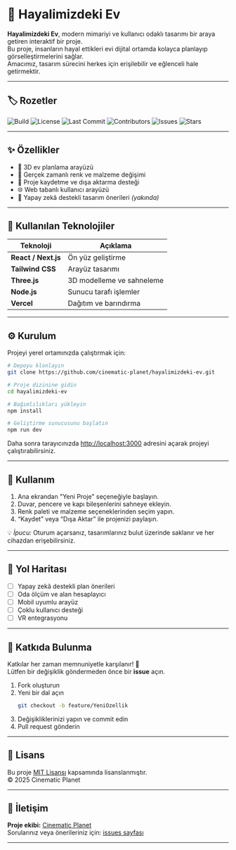 # 🏡 Hayalimizdeki Ev

**Hayalimizdeki Ev**, modern mimariyi ve kullanıcı odaklı tasarımı bir araya getiren interaktif bir proje.  
Bu proje, insanların hayal ettikleri evi dijital ortamda kolayca planlayıp görselleştirmelerini sağlar.  
Amacımız, tasarım sürecini herkes için erişilebilir ve eğlenceli hale getirmektir.

---

## 🏷️ Rozetler

![Build](https://img.shields.io/github/actions/workflow/status/cinematic-planet/hayalimizdeki-ev/build.yml?branch=main)
![License](https://img.shields.io/github/license/cinematic-planet/hayalimizdeki-ev)
![Last Commit](https://img.shields.io/github/last-commit/cinematic-planet/hayalimizdeki-ev)
![Contributors](https://img.shields.io/github/contributors/cinematic-planet/hayalimizdeki-ev)
![Issues](https://img.shields.io/github/issues/cinematic-planet/hayalimizdeki-ev)
![Stars](https://img.shields.io/github/stars/cinematic-planet/hayalimizdeki-ev?style=social)

---

## ✨ Özellikler

- 🧱 3D ev planlama arayüzü  
- 🎨 Gerçek zamanlı renk ve malzeme değişimi  
- 💾 Proje kaydetme ve dışa aktarma desteği  
- 🌐 Web tabanlı kullanıcı arayüzü  
- 🧠 Yapay zekâ destekli tasarım önerileri *(yakında)*  

---

## 🧩 Kullanılan Teknolojiler

| Teknoloji | Açıklama |
|------------|-----------|
| **React / Next.js** | Ön yüz geliştirme |
| **Tailwind CSS** | Arayüz tasarımı |
| **Three.js** | 3D modelleme ve sahneleme |
| **Node.js** | Sunucu tarafı işlemler |
| **Vercel** | Dağıtım ve barındırma |

---

## ⚙️ Kurulum

Projeyi yerel ortamınızda çalıştırmak için:

```bash
# Depoyu klonlayın
git clone https://github.com/cinematic-planet/hayalimizdeki-ev.git

# Proje dizinine gidin
cd hayalimizdeki-ev

# Bağımlılıkları yükleyin
npm install

# Geliştirme sunucusunu başlatın
npm run dev
```

Daha sonra tarayıcınızda [http://localhost:3000](http://localhost:3000) adresini açarak projeyi çalıştırabilirsiniz.

---

## 🚀 Kullanım

1. Ana ekrandan "Yeni Proje" seçeneğiyle başlayın.  
2. Duvar, pencere ve kapı bileşenlerini sahneye ekleyin.  
3. Renk paleti ve malzeme seçeneklerinden seçim yapın.  
4. “Kaydet” veya “Dışa Aktar” ile projenizi paylaşın.  

💡 *İpucu:* Oturum açarsanız, tasarımlarınız bulut üzerinde saklanır ve her cihazdan erişebilirsiniz.

---

## 🧠 Yol Haritası

- [ ] Yapay zekâ destekli plan önerileri  
- [ ] Oda ölçüm ve alan hesaplayıcı  
- [ ] Mobil uyumlu arayüz  
- [ ] Çoklu kullanıcı desteği  
- [ ] VR entegrasyonu  

---

## 🤝 Katkıda Bulunma

Katkılar her zaman memnuniyetle karşılanır! 🎉  
Lütfen bir değişiklik göndermeden önce bir **issue** açın.

1. Fork oluşturun  
2. Yeni bir dal açın  
   ```bash
   git checkout -b feature/YeniOzellik
   ```
3. Değişikliklerinizi yapın ve commit edin  
4. Pull request gönderin  

---

## 🪪 Lisans

Bu proje [MIT Lisansı](LICENSE) kapsamında lisanslanmıştır.  
© 2025 Cinematic Planet

---

## 💬 İletişim

**Proje ekibi:** [Cinematic Planet](https://github.com/cinematic-planet)  
Sorularınız veya önerileriniz için: [issues sayfası](https://github.com/cinematic-planet/hayalimizdeki-ev/issues)

---
